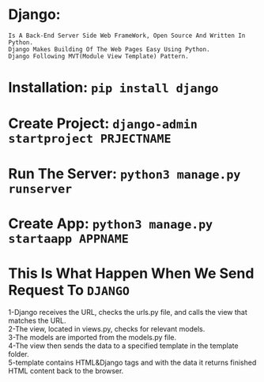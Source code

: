 # Django:
    Is A Back-End Server Side Web FrameWork, Open Source And Written In Python.
    Django Makes Building Of The Web Pages Easy Using Python.
    Django Following MVT(Module View Template) Pattern. 
# Installation: `pip install django`
# Create Project: `django-admin startproject PRJECTNAME`
# Run The Server: `python3 manage.py runserver`
# Create App: `python3 manage.py startaapp APPNAME`

# This Is What Happen When We Send Request To `DJANGO`
1-Django receives the URL, checks the urls.py file, and calls the view that matches the URL.\
2-The view, located in views.py, checks for relevant models.\
3-The models are imported from the models.py file.\
4-The view then sends the data to a specified template in the template folder.\
5-template contains HTML&Django tags and with the data it returns finished HTML content back to the browser.
